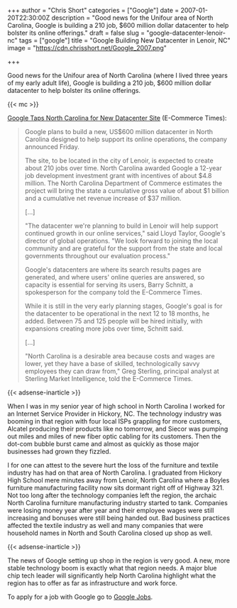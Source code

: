 +++
author = "Chris Short"
categories = ["Google"]
date = 2007-01-20T22:30:00Z
description = "Good news for the Unifour area of North Carolina, Google is building a 210 job, $600 million dollar datacenter to help bolster its online offerings."
draft = false
slug = "google-datacenter-lenoir-nc"
tags = ["google"]
title = "Google Building New Datacenter in Lenoir, NC"
image = "https://cdn.chrisshort.net/Google_2007.png"

+++

Good news for the Unifour area of North Carolina (where I lived three years of my early adult life), Google is building a 210 job, $600 million dollar datacenter to help bolster its online offerings.

{{< mc >}}

[Google Taps North Carolina for New Datacenter Site](https://www.ecommercetimes.com/story/55266.html) (E-Commerce Times):

>Google plans to build a new, US$600 million datacenter in North Carolina designed to help support its online operations, the company announced Friday.
>
>The site, to be located in the city of Lenoir, is expected to create about 210 jobs over time. North Carolina awarded Google a 12-year job development investment grant with incentives of about $4.8 million. The North Carolina Department of Commerce estimates the project will bring the state a cumulative gross value of about $1 billion and a cumulative net revenue increase of $37 million.
>
>[...]
>
>"The datacenter we're planning to build in Lenoir will help support continued growth in our online services," said Lloyd Taylor, Google's director of global operations. "We look forward to joining the local community and are grateful for the support from the state and local governments throughout our evaluation process."
>
>Google's datacenters are where its search results pages are generated, and where users' online queries are answered, so capacity is essential for serving its users, Barry Schnitt, a spokesperson for the company told the E-Commerce Times.
>
>While it is still in the very early planning stages, Google's goal is for the datacenter to be operational in the next 12 to 18 months, he added. Between 75 and 125 people will be hired initially, with expansions creating more jobs over time, Schnitt said.
>
>[...]
>
>"North Carolina is a desirable area because costs and wages are lower, yet they have a base of skilled, technologically savvy employees they can draw from," Greg Sterling, principal analyst at Sterling Market Intelligence, told the E-Commerce Times.

{{< adsense-inarticle >}}

When I was in my senior year of high school in North Carolina I worked for an Internet Service Provider in Hickory, NC. The technology industry was booming in that region with four local ISPs grappling for more customers, Alcatel producing their products like no tomorrow, and Siecor was pumping out miles and miles of new fiber optic cabling for its customers. Then the dot-com bubble burst came and almost as quickly as those major businesses had grown they fizzled.

I for one can attest to the severe hurt the loss of the furniture and textile industry has had on that area of North Carolina. I graduated from Hickory High School mere minutes away from Lenoir, North Carolina where a Boyles furniture manufacturing facility now sits dormant right off of Highway 321. Not too long after the technology companies left the region, the archaic North Carolina furniture manufacturing industry started to tank. Companies were losing money year after year and their employee wages were still increasing and bonuses were still being handed out. Bad business practices affected the textile industry as well and many companies that were household names in North and South Carolina closed up shop as well.

{{< adsense-inarticle >}}

The news of Google setting up shop in the region is very good. A new, more stable technology boom is exactly what that region needs. A major blue chip tech leader will significantly help North Carolina highlight what the region has to offer as far as infrastructure and work force.

To apply for a job with Google go to [Google Jobs](https://careers.google.com/jobs).